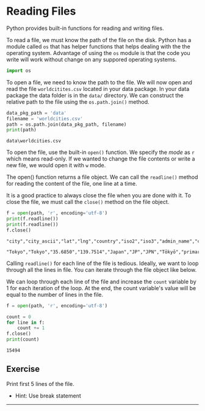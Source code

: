 # Reading Files

Python provides built-in functions for reading and writing files.  

To read a file, we must know the path of the file on the disk. Python has a module called `os` that has helper functions that helps dealing with the the operating system. Advantage of using the `os` module is that the code you write will work without change on any suppored operating systems.


```python
import os
```

To open a file, we need to know the path to the file. We will now open and read the file `worldcitites.csv` located in your data package. In your data package the data folder is in the `data/` directory. We can construct the relative path to the file using the `os.path.join()` method.


```python
data_pkg_path = 'data'
filename = 'worldcities.csv'
path = os.path.join(data_pkg_path, filename)
print(path)
```

    data\worldcities.csv


To open the file, use the built-in `open()` function. We specify the *mode* as `r` which means read-only. If we wanted to change the file contents or write a new file, we would open it with `w` mode.

The open() function returns a file object. We can call the  `readline()` method for reading the content of the file, one line at a time.

It is a good practice to always close the file when you are done with it. To close the file, we must call the `close()` method on the file object.


```python
f = open(path, 'r', encoding='utf-8')
print(f.readline())
print(f.readline())
f.close()
```

    "city","city_ascii","lat","lng","country","iso2","iso3","admin_name","capital","population","id"
    
    "Tokyo","Tokyo","35.6850","139.7514","Japan","JP","JPN","Tōkyō","primary","35676000","1392685764"
    


Calling `readline()` for each line of the file is tedious. Ideally, we want to loop through all the lines in file. You can iterate through the file object like below.

We can loop through each line of the file and increase the `count` variable by 1 for each iteration of the loop. At the end, the count variable's value will be equal to the number of lines in the file.


```python
f = open(path, 'r', encoding='utf-8')

count = 0
for line in f:
    count += 1
f.close()
print(count)
```

    15494


## Exercise

Print first 5 lines of the file. 

- Hint: Use break statement

----
